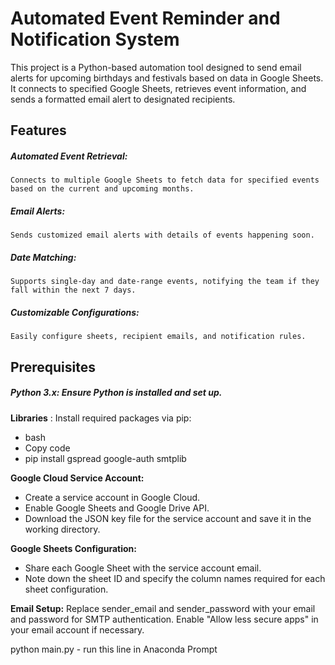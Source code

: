# **Automated Event Reminder and Notification System**
This project is a Python-based automation tool designed to send email alerts for upcoming birthdays and festivals based on data in Google Sheets. It connects to specified Google Sheets, retrieves event information, and sends a formatted email alert to designated recipients.

## **Features**
##### Automated Event Retrieval: 
    Connects to multiple Google Sheets to fetch data for specified events based on the current and upcoming months.
##### Email Alerts: 
    Sends customized email alerts with details of events happening soon.
##### Date Matching: 
    Supports single-day and date-range events, notifying the team if they fall within the next 7 days.
##### Customizable Configurations: 
    Easily configure sheets, recipient emails, and notification rules.

## **Prerequisites**
##### Python 3.x: Ensure Python is installed and set up.
**Libraries** : Install required packages via pip:
* bash
* Copy code
* pip install gspread google-auth smtplib
  
**Google Cloud Service Account:**
* Create a service account in Google Cloud.
* Enable Google Sheets and Google Drive API.
* Download the JSON key file for the service account and save it in the working directory.
  
**Google Sheets Configuration:**
* Share each Google Sheet with the service account email.
* Note down the sheet ID and specify the column names required for each sheet configuration.
  
**Email Setup:**
Replace sender_email and sender_password with your email and password for SMTP authentication.
Enable "Allow less secure apps" in your email account if necessary.


python main.py - run this line in Anaconda Prompt 
